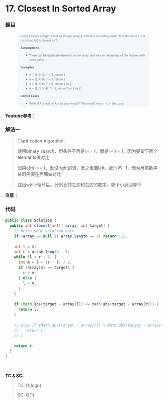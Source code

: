 # 17. Closest In Sorted Array

### 题目 <a href="#ti-mu" id="ti-mu"></a>

<figure><img src="../../.gitbook/assets/image (103).png" alt=""><figcaption></figcaption></figure>

**Youtube参考：**

### 解法一 <a href="#jie-fa-yi" id="jie-fa-yi"></a>

> Clarification:Algorithm:
>
> 使用binary search，但条件不再是l <= r，而是l < r - 1，因为要留下两个elements做对比
>
> 如果a\[m] >= t，重设right的值，反之重置left，此时不 -1，因为当前数字依旧需要在后面做对比
>
> 跳出while循环后，分别比较左边和右边的数字，哪个小返回哪个

**注意：**

### 代码 <a href="#dai-ma" id="dai-ma"></a>

```java
public class Solution {
  public int closest(int[] array, int target) {
    // Write your solution here
    if (array == null || array.length == 0) return -1;

    int l = 0;
    int r = array.length - 1;
    while (l < r - 1) {
      int m = l + (r - l) / 2;
      if (array[m] >= target) {
        r = m;
      } else {
        l = m;
      }
    }

    if (Math.abs(target - array[l]) <= Math.abs(target - array[r])) {
      return l;
    }

    // else if (Math.abs(target - array[l]) > Math.abs(target - array[r])) {
    //   return r;
    // }

    return r;
  }
}

```

​

**TC & SC:**&#x20;

> TC: O(logn)
>
> SC: O(1)

